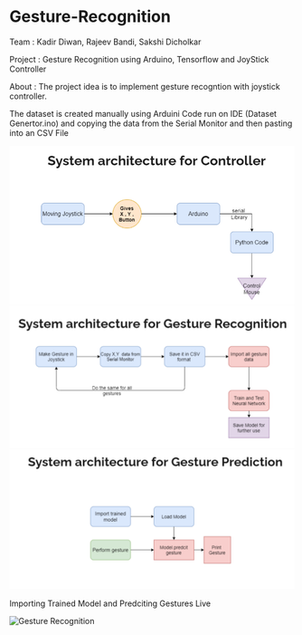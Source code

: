 # Gesture-Recognition
Team : 
  Kadir Diwan,
  Rajeev Bandi,
  Sakshi Dicholkar

Project : Gesture Recognition using Arduino, Tensorflow and JoyStick Controller

About : 
The project idea is to implement gesture recogntion with joystick controller.

The dataset is created manually using Arduini Code run on IDE (Dataset Genertor.ino) and copying the data from the Serial Monitor and then pasting into an CSV File

![GESTURE DATASET FLOWCHART](https://github.com/diwan-kadir/Gesture-Recognition/blob/master/outputs/archi_controller.png)
![GESTURE DATASET FLOWCHART](https://github.com/diwan-kadir/Gesture-Recognition/blob/master/outputs/archi_ges_recognition.PNG)
![GESTURE DATASET FLOWCHART](https://github.com/diwan-kadir/Gesture-Recognition/blob/master/outputs/archi_gesture.png)

Importing Trained Model and Predciting Gestures Live

![Gesture Recognition](https://github.com/diwan-kadir/Gesture-Recognition/blob/master/outputs/gesture%20recognition%20model.png)

